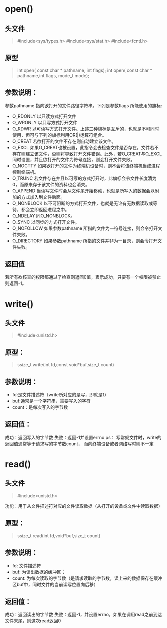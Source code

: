 # open()

## 头文件

> #include<sys/types.h>
> #include<sys/stat.h>
> #include<fcntl.h>

## 原型

> int open( const char * pathname, int flags);
> int open( const char * pathname,int flags, mode_t mode);



## 参数说明：

参数pathname 指向欲打开的文件路径字符串。下列是参数flags 所能使用的旗标:

* O_RDONLY 以只读方式打开文件
* O_WRONLY 以只写方式打开文件
* O_RDWR 以可读写方式打开文件。上述三种旗标是互斥的，也就是不可同时使用，但可与下列的旗标利用OR(|)运算符组合。
* O_CREAT 若欲打开的文件不存在则自动建立该文件。
* O_EXCL 如果O_CREAT也被设置，此指令会去检查文件是否存在。文件若不存在则建立该文件，否则将导致打开文件错误。此外，若O_CREAT与O_EXCL同时设置，并且欲打开的文件为符号连接，则会打开文件失败。
* O_NOCTTY 如果欲打开的文件为终端机设备时，则不会将该终端机当成进程控制终端机。
* O_TRUNC 若文件存在并且以可写的方式打开时，此旗标会令文件长度清为0，而原来存于该文件的资料也会消失。
* O_APPEND 当读写文件时会从文件尾开始移动，也就是所写入的数据会以附加的方式加入到文件后面。
* O_NONBLOCK 以不可阻断的方式打开文件，也就是无论有无数据读取或等待，都会立即返回进程之中。
* O_NDELAY 同O_NONBLOCK。
* O_SYNC 以同步的方式打开文件。
* O_NOFOLLOW 如果参数pathname 所指的文件为一符号连接，则会令打开文件失败。
* O_DIRECTORY 如果参数pathname 所指的文件并非为一目录，则会令打开文件失败。

## 返回值

若所有欲核查的权限都通过了检查则返回0值，表示成功，只要有一个权限被禁止则返回-1。

# write()

## 头文件

> #include<unistd.h>

## 原型：

> ssize_t write(int fd,const void*buf,size_t count)



## 参数说明：

* fd:是文件描述符（write所对应的是写，即就是1）
* buf:通常是一个字符串，需要写入的字符
* count：是每次写入的字节数

## 返回值：

 成功：返回写入的字节数
 失败：返回-1并设置errno
  ps： 写常规文件时，write的返回值通常等于请求写的字节数count， 而向终端设备或者网络写时则不一定

# read()

## 头文件

> #include<unistd.h>

功能：用于从文件描述符对应的文件读取数据（从打开的设备或文件中读取数据）

## 原型：

> ssize_t read(int fd,void*buf,size_t count)

## 参数说明：

* fd:  文件描述符
* buf: 为读出数据的缓冲区；
* count: 为每次读取的字节数（是请求读取的字节数，读上来的数据保存在缓冲区buf中，同时文件的当前读写位置向后移）

## 返回值：

 成功：返回读出的字节数
 失败：返回-1，并设置errno，如果在调用read之前到达文件末尾，则这次read返回0

